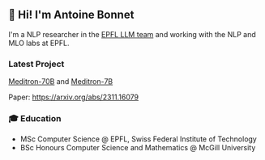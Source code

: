 ## 👋 Hi! I'm Antoine Bonnet

I'm a NLP researcher in the [EPFL LLM team](https://huggingface.co/epfl-llm) and working with the NLP and MLO labs at EPFL.

### Latest Project

[Meditron-70B](https://huggingface.co/epfl-llm/meditron-70b) and [Meditron-7B](https://huggingface.co/epfl-llm/meditron-7b)

Paper: https://arxiv.org/abs/2311.16079


### 🎓 Education

- MSc Computer Science \@ EPFL, Swiss Federal Institute of Technology
- BSc  Honours Computer Science and Mathematics \@ McGill University 

